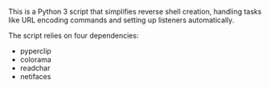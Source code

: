 This is a Python 3 script that simplifies reverse shell creation, handling tasks like URL encoding commands and setting up listeners automatically.

The script relies on four dependencies:

- pyperclip
- colorama
- readchar
- netifaces
